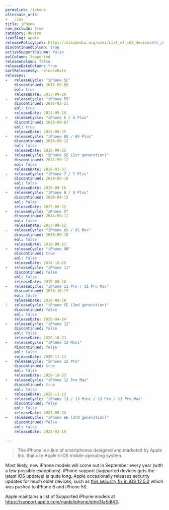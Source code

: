 ```yaml
---
permalink: /iphone
alternate_urls:
-   /ios
title: iPhone
nav_exclude: true
category: device
iconSlug: apple
releasePolicyLink: https://wikipedia.org/wiki/List_of_iOS_devices#In_production_and_supported
discontinuedColumn: true
activeSupportColumn: false
eolColumn: Supported
releaseColumn: false
releaseDateColumn: true
sortReleasesBy: releaseDate
releases:
-   releaseCycle: "iPhone 5C"
    discontinued: 2015-09-09
    eol: true
    releaseDate: 2013-09-20
-   releaseCycle: "iPhone 5S"
    discontinued: 2016-03-21
    eol: true
    releaseDate: 2013-09-20
-   releaseCycle: "iPhone 6 / 6 Plus"
    discontinued: 2016-09-07
    eol: true
    releaseDate: 2014-09-25
-   releaseCycle: "iPhone 6S / 6S Plus"
    discontinued: 2018-09-12
    eol: false
    releaseDate: 2015-09-25
-   releaseCycle: "iPhone SE (1st generation)"
    discontinued: 2018-09-12
    eol: false
    releaseDate: 2016-03-31
-   releaseCycle: "iPhone 7 / 7 Plus"
    discontinued: 2019-09-10
    eol: false
    releaseDate: 2016-09-16
-   releaseCycle: "iPhone 8 / 8 Plus"
    discontinued: 2020-04-15
    eol: false
    releaseDate: 2017-09-22
-   releaseCycle: "iPhone X"
    discontinued: 2018-09-12
    eol: false
    releaseDate: 2017-09-12
-   releaseCycle: "iPhone XS / XS Max"
    discontinued: 2019-09-10
    eol: false
    releaseDate: 2018-09-21
-   releaseCycle: "iPhone XR"
    discontinued: true
    eol: false
    releaseDate: 2018-10-26
-   releaseCycle: "iPhone 11"
    discontinued: false
    eol: false
    releaseDate: 2019-09-20
-   releaseCycle: "iPhone 11 Pro / 11 Pro Max"
    discontinued: 2020-10-13
    eol: false
    releaseDate: 2019-09-20
-   releaseCycle: "iPhone SE (2nd generation)"
    discontinued: false
    eol: false
    releaseDate: 2020-04-24
-   releaseCycle: "iPhone 12"
    discontinued: false
    eol: false
    releaseDate: 2020-10-23
-   releaseCycle: "iPhone 12 Mini"
    discontinued: false
    eol: false
    releaseDate: 2020-11-13
-   releaseCycle: "iPhone 12 Pro"
    discontinued: true
    eol: false
    releaseDate: 2020-10-23
-   releaseCycle: "iPhone 12 Pro Max"
    discontinued: true
    eol: false
    releaseDate: 2020-11-13
-   releaseCycle: "iPhone 13 / 13 Mini / 13 Pro / 13 Pro Max"
    discontinued: false
    eol: false
    releaseDate: 2021-09-24
-   releaseCycle: "iPhone SE (3rd generation)"
    discontinued: false
    eol: false
    releaseDate: 2022-03-18

---
```


> The iPhone is a line of smartphones designed and marketed by Apple Inc. that use Apple's iOS mobile operating system.

Most likely, new iPhone models will come out in September every year (with a few possible exceptions). iPhone support (supported devices gets the latest iOS updates) is quite long. Apple occasionally releases security updates for much older devices, such as [this security fix in iOS 12.5.2](https://support.apple.com/HT212257) which was pushed to iPhone 6 and iPhone 5S.

Apple maintains a list of Supported iPhone models at <https://support.apple.com/guide/iphone/iphe3fa5df43>.

